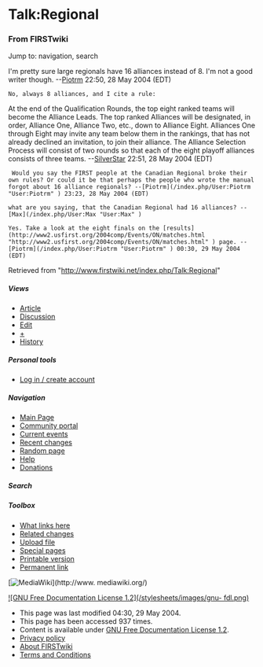 # Talk:Regional

### From FIRSTwiki

Jump to: navigation, search

I'm pretty sure large regionals have 16 alliances instead of 8. I'm not a good
writer though. \--[Piotrm](/index.php/User:Piotrm "User:Piotrm" ) 22:50, 28
May 2004 (EDT)

    No, always 8 alliances, and I cite a rule: 

At the end of the Qualification Rounds, the top eight ranked teams will become
the Alliance Leads. The top ranked Alliances will be designated, in order,
Alliance One, Alliance Two, etc., down to Alliance Eight. Alliances One
through Eight may invite any team below them in the rankings, that has not
already declined an invitation, to join their alliance. The Alliance Selection
Process will consist of two rounds so that each of the eight playoff alliances
consists of three teams. \--[SilverStar](/index.php/User:SilverStar
"User:SilverStar" ) 22:51, 28 May 2004 (EDT)

    

     Would you say the FIRST people at the Canadian Regional broke their own rules? Or could it be that perhaps the people who wrote the manual forgot about 16 alliance regionals? --[Piotrm](/index.php/User:Piotrm "User:Piotrm" ) 23:23, 28 May 2004 (EDT) 

    what are you saying, that the Canadian Regional had 16 alliances? --[Max](/index.php/User:Max "User:Max" )

    Yes. Take a look at the eight finals on the [results](http://www2.usfirst.org/2004comp/Events/ON/matches.html "http://www2.usfirst.org/2004comp/Events/ON/matches.html" ) page. --[Piotrm](/index.php/User:Piotrm "User:Piotrm" ) 00:30, 29 May 2004 (EDT) 

Retrieved from "<http://www.firstwiki.net/index.php/Talk:Regional>"

##### Views

  * [Article](/index.php/Regional)
  * [Discussion](/index.php/Talk:Regional)
  * [Edit](/index.php?title=Talk:Regional&action=edit)
  * [+](/index.php?title=Talk:Regional&action=edit&section=new)
  * [History](/index.php?title=Talk:Regional&action=history)

##### Personal tools

  * [Log in / create account](/index.php?title=Special:Userlogin&returnto=Talk:Regional)

[](/index.php/Main_Page "Main Page" )

##### Navigation

  * [Main Page](/index.php/Main_Page)
  * [Community portal](/index.php/FIRSTwiki:Community_portal)
  * [Current events](/index.php/Current_events)
  * [Recent changes](/index.php/Special:Recentchanges)
  * [Random page](/index.php/Special:Random)
  * [Help](/index.php/Help:Contents)
  * [Donations](/index.php/FIRSTwiki:Site_support)

##### Search



##### Toolbox

  * [What links here](/index.php/Special:Whatlinkshere/Talk:Regional)
  * [Related changes](/index.php/Special:Recentchangeslinked/Talk:Regional)
  * [Upload file](/index.php/Special:Upload)
  * [Special pages](/index.php/Special:Specialpages)
  * [Printable version](/index.php?title=Talk:Regional&printable=yes)
  * [Permanent link](/index.php?title=Talk:Regional&oldid=37818)

[![MediaWiki](/skins/common/images/poweredby_mediawiki_88x31.png)](http://www.
mediawiki.org/)

[![GNU Free Documentation License 1.2](/stylesheets/images/gnu-
fdl.png)](http://www.gnu.org/copyleft/fdl.html)

  * This page was last modified 04:30, 29 May 2004.
  * This page has been accessed 937 times.
  * Content is available under [GNU Free Documentation License 1.2](http://www.gnu.org/copyleft/fdl.html "http://www.gnu.org/copyleft/fdl.html" ).
  * [Privacy policy](/index.php/FIRSTwiki:Privacy_policy "FIRSTwiki:Privacy policy" )
  * [About FIRSTwiki](/index.php/FIRSTwiki:About "FIRSTwiki:About" )
  * [Terms and Conditions](/index.php/FIRSTwiki:Terms_and_conditions "FIRSTwiki:Terms and conditions" )

